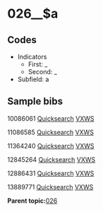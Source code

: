 # 026\_\_$a

## Codes

-   Indicators
    -   First: \_
    -   Second: \_
-   Subfield: a

## Sample bibs

10086061 [Quicksearch](https://search.library.yale.edu/catalog/10086061) [VXWS](http://prodorbis.library.yale.edu:7014/vxws/GetHoldingsService?bibId=10086061)

11086585 [Quicksearch](https://search.library.yale.edu/catalog/11086585) [VXWS](http://prodorbis.library.yale.edu:7014/vxws/GetHoldingsService?bibId=11086585)

11364240 [Quicksearch](https://search.library.yale.edu/catalog/11364240) [VXWS](http://prodorbis.library.yale.edu:7014/vxws/GetHoldingsService?bibId=11364240)

12845264 [Quicksearch](https://search.library.yale.edu/catalog/12845264) [VXWS](http://prodorbis.library.yale.edu:7014/vxws/GetHoldingsService?bibId=12845264)

12886431 [Quicksearch](https://search.library.yale.edu/catalog/12886431) [VXWS](http://prodorbis.library.yale.edu:7014/vxws/GetHoldingsService?bibId=12886431)

13889771 [Quicksearch](https://search.library.yale.edu/catalog/13889771) [VXWS](http://prodorbis.library.yale.edu:7014/vxws/GetHoldingsService?bibId=13889771)

**Parent topic:**[026](../../tags/026/026.md)

